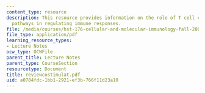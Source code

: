 ```yaml
---
content_type: resource
description: This resource provides information on the role of T cell costimulatory
  pathways in regulating immune responses.
file: /media/courses/hst-176-cellular-and-molecular-immunology-fall-2005/a0784fdc1bb12921ef3b766f11d23a10_reviewcostimulat.pdf
file_type: application/pdf
learning_resource_types:
- Lecture Notes
ocw_type: OCWFile
parent_title: Lecture Notes
parent_type: CourseSection
resourcetype: Document
title: reviewcostimulat.pdf
uid: a0784fdc-1bb1-2921-ef3b-766f11d23a10
---
```

